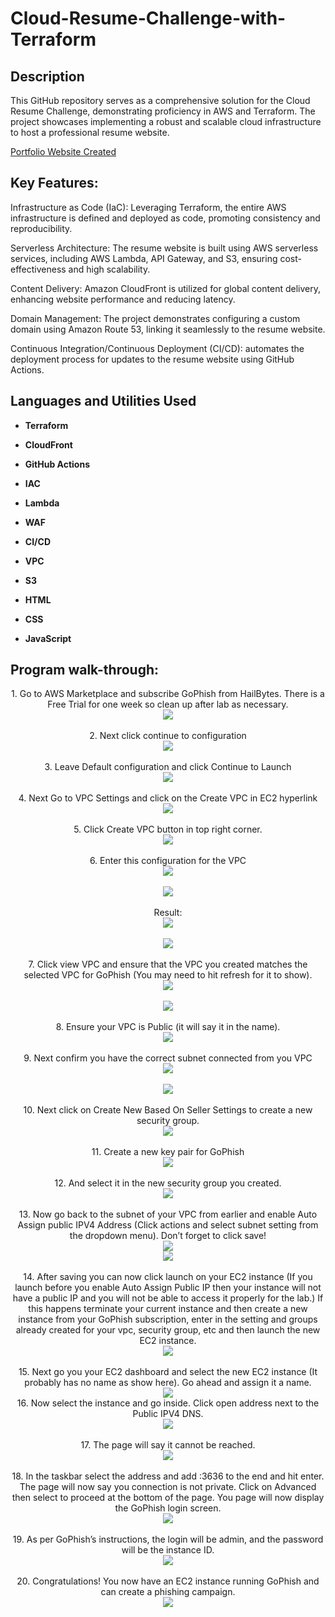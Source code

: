 <h1>Cloud-Resume-Challenge-with-Terraform</h1>




<h2>Description</h2>

This GitHub repository serves as a comprehensive solution for the Cloud Resume Challenge, demonstrating proficiency in AWS and Terraform. The project showcases implementing a robust and scalable cloud infrastructure to host a professional resume website.

[Portfolio Website Created](https://www.davidclacey.com/)


<h2>Key Features:</h2>

Infrastructure as Code (IaC): Leveraging Terraform, the entire AWS infrastructure is defined and deployed as code, promoting consistency and reproducibility.

Serverless Architecture: The resume website is built using AWS serverless services, including AWS Lambda, API Gateway, and S3, ensuring cost-effectiveness and high scalability.

Content Delivery: Amazon CloudFront is utilized for global content delivery, enhancing website performance and reducing latency.

Domain Management: The project demonstrates configuring a custom domain using Amazon Route 53, linking it seamlessly to the resume website.

Continuous Integration/Continuous Deployment (CI/CD): automates the deployment process for updates to the resume website using GitHub Actions.

<h2>Languages and Utilities Used</h2>

- <b>Terraform</b> 
- <b>CloudFront</b>
- <b>GitHub Actions</b>
- <b>IAC</b>
- <b>Lambda</b>
- <b>WAF</b> 
- <b>CI/CD</b>
- <b>VPC</b>
- <b>S3</b>

- <b>HTML</b> 
- <b>CSS</b>
- <b>JavaScript</b>




<h2>Program walk-through:</h2>

<p align="center">
1.	Go to AWS Marketplace and subscribe GoPhish from HailBytes. There is a Free Trial for one week so clean up after lab as necessary.  <br/>
<img src=https://github.com/Dlacey1/AWS-Phishing-Lab/blob/main/images/Picture1.png>
<br />
<br />
2.	Next click continue to configuration  <br/>
<img src=https://github.com/Dlacey1/AWS-Phishing-Lab/blob/main/images/Picture2.png>
<br />
<br />
3.	Leave Default configuration and click Continue to Launch  <br/>
<img src=https://github.com/Dlacey1/AWS-Phishing-Lab/blob/main/images/Picture3.png>
<br />
<br />
4.	Next Go to VPC Settings and click on the Create VPC in EC2 hyperlink <br/>
<img src=https://github.com/Dlacey1/AWS-Phishing-Lab/blob/main/images/Picture4.png>
<br />
<br />
5.	Click Create VPC button in top right corner.   <br/>
<img src=https://github.com/Dlacey1/AWS-Phishing-Lab/blob/main/images/Picture5.png>
<br />
<br />
6.	Enter this configuration for the VPC  <br/>
<img src=https://github.com/Dlacey1/AWS-Phishing-Lab/blob/main/images/Picture6.png>
<br />
<br />
<img src=https://github.com/Dlacey1/AWS-Phishing-Lab/blob/main/images/Picture7.png>
<br />
<br/>
Result:  
<br/>
<img src=https://github.com/Dlacey1/AWS-Phishing-Lab/blob/main/images/Picture8.png>
<br />
<br />  
<img src=https://github.com/Dlacey1/AWS-Phishing-Lab/blob/main/images/Picture9.png>
<br />
<br />
7.	Click view VPC and ensure that the VPC you created matches the selected VPC for GoPhish (You may need to hit refresh for it to show).  <br/>
<img src=https://github.com/Dlacey1/AWS-Phishing-Lab/blob/main/images/Picture10.png>
<br />
<br />
<img src=https://github.com/Dlacey1/AWS-Phishing-Lab/blob/main/images/Picture11.png>
<br />
<br />
8.	Ensure your VPC is Public (it will say it in the name).   <br/>
<img src=https://github.com/Dlacey1/AWS-Phishing-Lab/blob/main/images/Picture12.png>
<br />
<br />
9.	Next confirm you have the correct subnet connected from you VPC <br/>
<img src=https://github.com/Dlacey1/AWS-Phishing-Lab/blob/main/images/Picture13.png>
<br />
<br />
<img src=https://github.com/Dlacey1/AWS-Phishing-Lab/blob/main/images/Picture14.png>
<br />
<br />
10.	Next click on Create New Based On Seller Settings to create a new security group.    <br/>
<img src=https://github.com/Dlacey1/AWS-Phishing-Lab/blob/main/images/Picture15.png>
<br />
<br />
11.	Create a new key pair for GoPhish
 <br/>
<img src=https://github.com/Dlacey1/AWS-Phishing-Lab/blob/main/images/Picture16.png>
<br />
<br />
12.	And select it in the new security group you created.  <br/>
<img src=https://github.com/Dlacey1/AWS-Phishing-Lab/blob/main/images/Picture17.png>
<br />
<br />
13.	Now go back to the subnet of your VPC from earlier and enable Auto Assign public IPV4 Address (Click actions and select subnet setting from the dropdown menu). Don’t forget to click save!  <br/>
<img src=https://github.com/Dlacey1/AWS-Phishing-Lab/blob/main/images/Picture18.png>
<br />
<img src=https://github.com/Dlacey1/AWS-Phishing-Lab/blob/main/images/Picture19.png>
<br />
<br />
14.	After saving you can now click launch on your EC2 instance (If you launch before you enable Auto Assign Public IP then your instance will not have a public IP and you will not be able to access it properly for the lab.) If this happens terminate your current instance and then create a new instance from your GoPhish subscription, enter in the setting and groups already created for your vpc, security group, etc and then launch the new EC2 instance.
  <br/>
<img src=https://github.com/Dlacey1/AWS-Phishing-Lab/blob/main/images/Picture20.png>
<br />
<br />
15.	Next go you your EC2 dashboard and select the new EC2 instance (It probably has no name as show here). Go ahead and assign it a name.  <br/>
<img src=https://github.com/Dlacey1/AWS-Phishing-Lab/blob/main/images/Picture21.png>
<br />
16.	Now select the instance and go inside. Click open address next to the Public IPV4 DNS.
 <br/>
<img src=https://github.com/Dlacey1/AWS-Phishing-Lab/blob/main/images/Picture22.png>
<br />
<br />
17.	The page will say it cannot be reached.   <br/>
<img src=https://github.com/Dlacey1/AWS-Phishing-Lab/blob/main/images/Picture23.png>
<br />
<br />
18.	In the taskbar select the address and add :3636 to the end and hit enter. 
The page will now say you connection is not private. Click on Advanced then select to proceed at the bottom of the page. 
You page will now display the GoPhish login screen. 
  <br/>
<img src=https://github.com/Dlacey1/AWS-Phishing-Lab/blob/main/images/Picture24.png>
<br />
<br />
19.	As per GoPhish’s instructions, the login will be admin, and the password will be the instance ID. 
  <br/>
<img src=https://github.com/Dlacey1/AWS-Phishing-Lab/blob/main/images/Picture25.png>
<br />
<br />
20.	Congratulations! You now have an EC2 instance running GoPhish and can create a phishing campaign.   <br/>
<img src=https://github.com/Dlacey1/AWS-Phishing-Lab/blob/main/images/Picture26.png>
<br />
<br />
